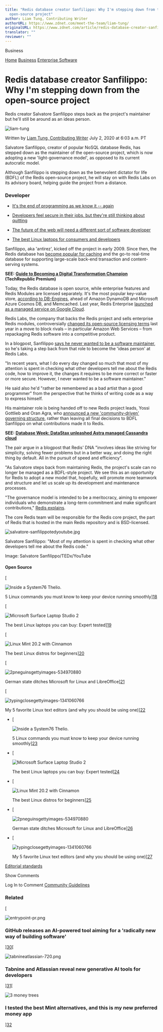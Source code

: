 ```yaml
---
title: "Redis database creator Sanfilippo: Why I'm stepping down from the
  open-source project"
author: Liam Tung, Contributing Writer
authorURL: https://www.zdnet.com/meet-the-team/liam-tung/
originalURL: https://www.zdnet.com/article/redis-database-creator-sanfilippo-why-im-stepping-down-from-the-open-source-project/
translator: ""
reviewer: ""
---
```


Business

<!-- more -->

[Home][1] [Business][2] [Enterprise Software][3]

# Redis database creator Sanfilippo: Why I'm stepping down from the open-source project

Redis creator Salvatore Sanfilippo steps back as the project's maintainer but he'll still be around as an ideas person.

![liam-tung](https://www.zdnet.com/a/img/resize/29c962da89e5ff926d96ab17da4b507aff9b4410/2022/09/02/7cb2d998-5981-4249-93fc-8b3a7f80f09a/liam-tung.jpg?auto=webp&fit=crop&frame=1&height=192&width=192)

Written by [Liam Tung, Contributing Writer][4] July 2, 2020 at 6:03 a.m. PT

Salvatore Sanfilippo, creator of popular NoSQL database Redis, has stepped down as the maintainer of the open-source project, which is now adopting a new 'light-governance model', as opposed to its current autocratic model.

Although Sanfilippo is stepping down as the benevolent dictator for life (BDFL) of the Redis open-source project, he will stay on with Redis Labs on its advisory board, helping guide the project from a distance. 

### Developer

-   [It's the end of programming as we know it -- again][5]
    
-   [Developers feel secure in their jobs, but they're still thinking about quitting][6]
    
-   [The future of the web will need a different sort of software developer][7]
    
-   [The best Linux laptops for consumers and developers][8]
    

Sanfilippo, aka 'antirez', kicked off the project in early 2009. Since then, the Redis database has [become popular for caching][9] and the go-to real-time database for supporting large-scale back-end transaction and content-serving systems.  

**SEE:** [**Guide to Becoming a Digital Transformation Champion**][10] **(TechRepublic Premium)**

Today, the Redis database is open source, while enterprise features and Redis Modules are licensed separately. It's the most popular key-value store, [according to DB-Engines][11], ahead of Amazon DynamoDB and Microsoft Azure Cosmos DB, and Memcached. Last year, Redis Enterprise [launched as a managed service on Google Cloud][12]. 

Redis Labs, the company that backs the Redis project and sells enterprise Redis modules, controversially [changed its open-source licensing terms][13] last year in a move to block rivals – in particular Amazon Web Services – from repackaging Redis software into a competitive product. 

In a blogpost, Sanfilippo [says he never wanted to be a software maintainer][14], so he's taking a step back from that role to become the 'ideas person' at Redis Labs. 

"In recent years, what I do every day changed so much that most of my attention is spent in checking what other developers tell me about the Redis code, how to improve it, the changes it requires to be more correct or faster or more secure. However, I never wanted to be a software maintainer."

He said also he'd "rather be remembered as a bad artist than a good programmer" from the perspective that he thinks of writing code as a way to express himself. 

His maintainer role is being handed off to new Redis project leads, Yossi Gottlieb and Oran Agra, who [announced a new 'community-driven' governing structure][15], rather than leaving all final decisions to BDFL Sanfilippo on what contributions made it to Redis. 

**SEE:** [**Database Week: DataStax unleashed Astra managed Cassandra cloud**][16]

The pair argue in a blogpost that Redis' DNA "involves ideas like striving for simplicity, solving fewer problems but in a better way, and doing the right thing by default. All in the pursuit of speed and efficiency".

"As Salvatore steps back from maintaining Redis, the project's scale can no longer be managed as a BDFL-style project. We see this as an opportunity for Redis to adopt a new model that, hopefully, will promote more teamwork and structure and let us scale up its development and maintenance processes.

"The governance model is intended to be a meritocracy, aiming to empower individuals who demonstrate a long-term commitment and make significant contributions," [Redis explains][17].  

The core Redis team will be responsible for the Redis core project, the part of Redis that is hosted in the main Redis repository and is BSD-licensed. 

![salvatore-sanfilippotedyoutube.jpg](/)

Salvatore Sanfilippo: "Most of my attention is spent in checking what other developers tell me about the Redis code."  

Image: Salvatore Sanfilippo/TEDx/YouTube

#### Open Source

[

![Inside a System76 Thelio.](/)

5 Linux commands you must know to keep your device running smoothly][18]

[

![Microsoft Surface Laptop Studio 2](/)

The best Linux laptops you can buy: Expert tested][19]

[

![Linux Mint 20.2 with Cinnamon](/)

The best Linux distros for beginners][20]

[

![2pneguinsgettyimages-534970880](/)

German state ditches Microsoft for Linux and LibreOffice][21]

[

![typingclosegettyimages-1341060766](/)

My 5 favorite Linux text editors (and why you should be using one)][22]

-   [
    
    ![Inside a System76 Thelio.](/)
    
    5 Linux commands you must know to keep your device running smoothly][23]
    
-   [
    
    ![Microsoft Surface Laptop Studio 2](/)
    
    The best Linux laptops you can buy: Expert tested][24]
    
-   [
    
    ![Linux Mint 20.2 with Cinnamon](/)
    
    The best Linux distros for beginners][25]
    
-   [
    
    ![2pneguinsgettyimages-534970880](/)
    
    German state ditches Microsoft for Linux and LibreOffice][26]
    
-   [
    
    ![typingclosegettyimages-1341060766](/)
    
    My 5 favorite Linux text editors (and why you should be using one)][27]
    

[Editorial standards][28]

Show Comments

Log In to Comment [Community Guidelines][29]

### Related

[

![entrypoint-pr.png](/)

### GitHub releases an AI-powered tool aiming for a 'radically new way of building software'

][30][

![tabnineatlassian-720.png](/)

### Tabnine and Atlassian reveal new generative AI tools for developers

][31][

![3 money trees](/)

### I tested the best Mint alternatives, and this is my new preferred money app

][32]

[1]: /
[2]: /topic/business/
[3]: /topic/enterprise-software/
[4]: /meet-the-team/liam-tung/
[5]: /article/its-the-end-of-programming-as-we-know-it-again/
[6]: /article/developers-feel-secure-in-their-jobs-but-theyre-still-thinking-about-quitting/
[7]: /article/the-future-of-the-web-will-need-a-different-sort-of-software-developer/
[8]: /article/best-linux-laptop/
[9]: https://www.zdnet.com/article/redis-wants-more-than-cache/
[10]: https://www.techrepublic.com/resource-library/whitepapers/guide-to-becoming-a-digital-transformation-champion/?ftag=CMG-01-10aaa1b
[11]: https://db-engines.com/en/ranking/key-value+store
[12]: https://www.zdnet.com/article/redis-labs-goes-google-cloud-graph-and-other-interesting-places/
[13]: https://www.zdnet.com/article/redis-labs-drops-commons-clause-for-a-new-license/
[14]: http://antirez.com/news/133
[15]: https://redislabs.com/blog/new-governance-for-redis/
[16]: https://www.zdnet.com/article/database-week-datastax-unleashed-astra-managed-cassandra-cloud/
[17]: https://redis.io/topics/governance
[18]: /article/5-linux-commands-you-must-know-to-keep-your-device-running-smoothly/ "5 Linux commands you must know to keep your device running smoothly"
[19]: /article/best-linux-laptop/ "The best Linux laptops you can buy: Expert tested"
[20]: /article/best-linux-desktops-for-beginners/ "The best Linux distros for beginners"
[21]: /article/german-state-ditches-microsoft-for-linux-and-libreoffice/ "German state ditches Microsoft for Linux and LibreOffice"
[22]: /article/my-favorite-linux-text-editors-and-why-you-should-be-using-one/ "My 5 favorite Linux text editors (and why you should be using one)"
[23]: /article/5-linux-commands-you-must-know-to-keep-your-device-running-smoothly/ "5 Linux commands you must know to keep your device running smoothly"
[24]: /article/best-linux-laptop/ "The best Linux laptops you can buy: Expert tested"
[25]: /article/best-linux-desktops-for-beginners/ "The best Linux distros for beginners"
[26]: /article/german-state-ditches-microsoft-for-linux-and-libreoffice/ "German state ditches Microsoft for Linux and LibreOffice"
[27]: /article/my-favorite-linux-text-editors-and-why-you-should-be-using-one/ "My 5 favorite Linux text editors (and why you should be using one)"
[28]: /editorial-guidelines/
[29]: /article/zdnet-community-guidelines/
[30]: /article/github-releases-an-ai-powered-tool-that-is-a-radically-new-way-of-building-software/
[31]: /article/tabnine-and-atlassian-reveal-new-generative-ai-tools-for-developers/
[32]: /article/i-tested-the-best-mint-alternatives-and-this-is-my-new-preferred-money-app/
